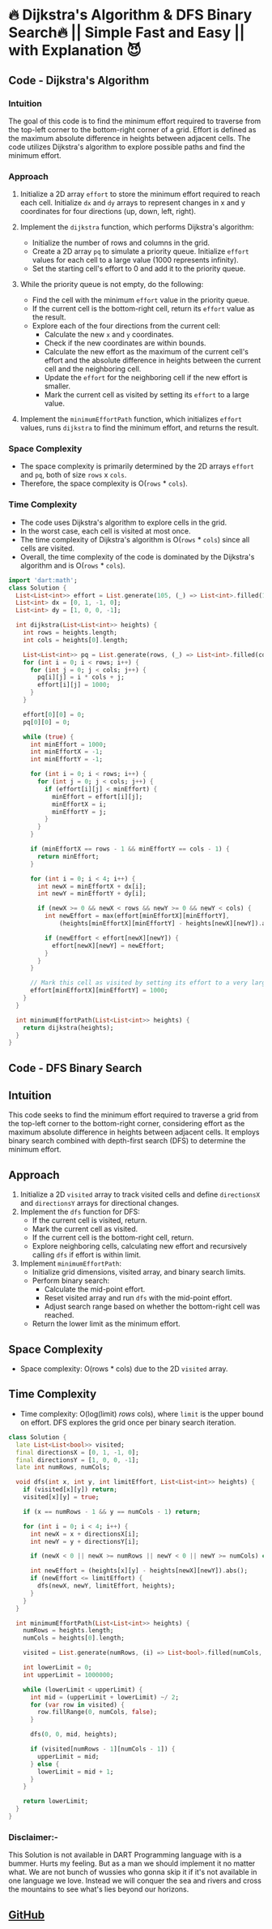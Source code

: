 # 🔥 Dijkstra's Algorithm & DFS Binary Search🔥 || Simple Fast and Easy || with Explanation 😈

## Code - Dijkstra's Algorithm

### Intuition

The goal of this code is to find the minimum effort required to traverse from the top-left corner to the bottom-right corner of a grid. Effort is defined as the maximum absolute difference in heights between adjacent cells. The code utilizes Dijkstra's algorithm to explore possible paths and find the minimum effort.

### Approach

1. Initialize a 2D array `effort` to store the minimum effort required to reach each cell. Initialize `dx` and `dy` arrays to represent changes in x and y coordinates for four directions (up, down, left, right).

2. Implement the `dijkstra` function, which performs Dijkstra's algorithm:
   - Initialize the number of rows and columns in the grid.
   - Create a 2D array `pq` to simulate a priority queue. Initialize `effort` values for each cell to a large value (1000 represents infinity).
   - Set the starting cell's effort to 0 and add it to the priority queue.

3. While the priority queue is not empty, do the following:
   - Find the cell with the minimum `effort` value in the priority queue.
   - If the current cell is the bottom-right cell, return its `effort` value as the result.
   - Explore each of the four directions from the current cell:
     - Calculate the new `x` and `y` coordinates.
     - Check if the new coordinates are within bounds.
     - Calculate the new effort as the maximum of the current cell's effort and the absolute difference in heights between the current cell and the neighboring cell.
     - Update the `effort` for the neighboring cell if the new effort is smaller.
     - Mark the current cell as visited by setting its `effort` to a large value.

4. Implement the `minimumEffortPath` function, which initializes `effort` values, runs `dijkstra` to find the minimum effort, and returns the result.

### Space Complexity

- The space complexity is primarily determined by the 2D arrays `effort` and `pq`, both of size `rows` x `cols`.
- Therefore, the space complexity is O(`rows` * `cols`).

### Time Complexity

- The code uses Dijkstra's algorithm to explore cells in the grid.
- In the worst case, each cell is visited at most once.
- The time complexity of Dijkstra's algorithm is O(`rows` * `cols`) since all cells are visited.
- Overall, the time complexity of the code is dominated by the Dijkstra's algorithm and is O(`rows` * `cols`).

```dart
import 'dart:math';
class Solution {
  List<List<int>> effort = List.generate(105, (_) => List<int>.filled(105, 0));
  List<int> dx = [0, 1, -1, 0];
  List<int> dy = [1, 0, 0, -1];

  int dijkstra(List<List<int>> heights) {
    int rows = heights.length;
    int cols = heights[0].length;

    List<List<int>> pq = List.generate(rows, (_) => List<int>.filled(cols, 0));
    for (int i = 0; i < rows; i++) {
      for (int j = 0; j < cols; j++) {
        pq[i][j] = i * cols + j;
        effort[i][j] = 1000;
      }
    }

    effort[0][0] = 0;
    pq[0][0] = 0;

    while (true) {
      int minEffort = 1000;
      int minEffortX = -1;
      int minEffortY = -1;

      for (int i = 0; i < rows; i++) {
        for (int j = 0; j < cols; j++) {
          if (effort[i][j] < minEffort) {
            minEffort = effort[i][j];
            minEffortX = i;
            minEffortY = j;
          }
        }
      }

      if (minEffortX == rows - 1 && minEffortY == cols - 1) {
        return minEffort;
      }

      for (int i = 0; i < 4; i++) {
        int newX = minEffortX + dx[i];
        int newY = minEffortY + dy[i];

        if (newX >= 0 && newX < rows && newY >= 0 && newY < cols) {
          int newEffort = max(effort[minEffortX][minEffortY],
              (heights[minEffortX][minEffortY] - heights[newX][newY]).abs());

          if (newEffort < effort[newX][newY]) {
            effort[newX][newY] = newEffort;
          }
        }
      }

      // Mark this cell as visited by setting its effort to a very large value
      effort[minEffortX][minEffortY] = 1000;
    }
  }

  int minimumEffortPath(List<List<int>> heights) {
    return dijkstra(heights);
  }
}
```

## Code - DFS Binary Search

## Intuition

This code seeks to find the minimum effort required to traverse a grid from the top-left corner to the bottom-right corner, considering effort as the maximum absolute difference in heights between adjacent cells. It employs binary search combined with depth-first search (DFS) to determine the minimum effort.

## Approach

1. Initialize a 2D `visited` array to track visited cells and define `directionsX` and `directionsY` arrays for directional changes.
2. Implement the `dfs` function for DFS:
   - If the current cell is visited, return.
   - Mark the current cell as visited.
   - If the current cell is the bottom-right cell, return.
   - Explore neighboring cells, calculating new effort and recursively calling `dfs` if effort is within limit.
3. Implement `minimumEffortPath`:
   - Initialize grid dimensions, visited array, and binary search limits.
   - Perform binary search:
     - Calculate the mid-point effort.
     - Reset visited array and run `dfs` with the mid-point effort.
     - Adjust search range based on whether the bottom-right cell was reached.
   - Return the lower limit as the minimum effort.

## Space Complexity

- Space complexity: O(rows * cols) due to the 2D `visited` array.

## Time Complexity

- Time complexity: O(log(limit) *rows* cols), where `limit` is the upper bound on effort. DFS explores the grid once per binary search iteration.

```dart
class Solution {
  late List<List<bool>> visited;
  final directionsX = [0, 1, -1, 0];
  final directionsY = [1, 0, 0, -1];
  late int numRows, numCols;

  void dfs(int x, int y, int limitEffort, List<List<int>> heights) {
    if (visited[x][y]) return;
    visited[x][y] = true;

    if (x == numRows - 1 && y == numCols - 1) return;

    for (int i = 0; i < 4; i++) {
      int newX = x + directionsX[i];
      int newY = y + directionsY[i];

      if (newX < 0 || newX >= numRows || newY < 0 || newY >= numCols) continue;

      int newEffort = (heights[x][y] - heights[newX][newY]).abs();
      if (newEffort <= limitEffort) {
        dfs(newX, newY, limitEffort, heights);
      }
    }
  }

  int minimumEffortPath(List<List<int>> heights) {
    numRows = heights.length;
    numCols = heights[0].length;

    visited = List.generate(numRows, (i) => List<bool>.filled(numCols, false));

    int lowerLimit = 0;
    int upperLimit = 1000000;

    while (lowerLimit < upperLimit) {
      int mid = (upperLimit + lowerLimit) ~/ 2;
      for (var row in visited) {
        row.fillRange(0, numCols, false);
      }

      dfs(0, 0, mid, heights);

      if (visited[numRows - 1][numCols - 1]) {
        upperLimit = mid;
      } else {
        lowerLimit = mid + 1;
      }
    }

    return lowerLimit;
  }
}
```

### Disclaimer:-

This Solution is not available in DART Programming language with is a bummer.
Hurts my feeling. But as a man we should implement it no matter what.
We are not bunch of wussies who gonna skip it if it's not available in one language we love.
Instead we will conquer the sea and rivers and cross the mountains to see what's lies beyond our horizons.

## [GitHub](https://github.com/ayoubzulfiqar/leetcode)
